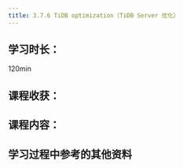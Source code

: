 ```yaml
---
title: 3.7.6 TiDB optimization（TiDB Server 优化）
---
```


## 学习时长：

120min

## 课程收获：



## 课程内容：

> 






## 学习过程中参考的其他资料


